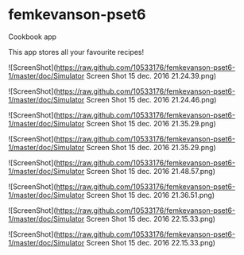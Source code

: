 # femkevanson-pset6
Cookbook app

This app stores all your favourite recipes! 

![ScreenShot](https://raw.github.com/10533176/femkevanson-pset6-1/master/doc/Simulator Screen Shot 15 dec. 2016 21.24.39.png)

![ScreenShot](https://raw.github.com/10533176/femkevanson-pset6-1/master/doc/Simulator Screen Shot 15 dec. 2016 21.24.46.png)

![ScreenShot](https://raw.github.com/10533176/femkevanson-pset6-1/master/doc/Simulator Screen Shot 15 dec. 2016 21.35.29.png)

![ScreenShot](https://raw.github.com/10533176/femkevanson-pset6-1/master/doc/Simulator Screen Shot 15 dec. 2016 21.35.29.png)

![ScreenShot](https://raw.github.com/10533176/femkevanson-pset6-1/master/doc/Simulator Screen Shot 15 dec. 2016 21.48.57.png)

![ScreenShot](https://raw.github.com/10533176/femkevanson-pset6-1/master/doc/Simulator Screen Shot 15 dec. 2016 21.36.51.png)

![ScreenShot](https://raw.github.com/10533176/femkevanson-pset6-1/master/doc/Simulator Screen Shot 15 dec. 2016 22.15.33.png)

![ScreenShot](https://raw.github.com/10533176/femkevanson-pset6-1/master/doc/Simulator Screen Shot 15 dec. 2016 22.15.33.png)





